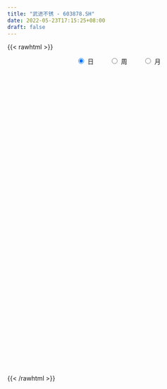 ```yaml
---
title: "武进不锈 - 603878.SH"
date: 2022-05-23T17:15:25+08:00
draft: false
---
```

{{< rawhtml >}}
    <div style="text-align: center">
        <label style="padding: 1rem;"><input style="margin-right: .5rem" type="radio" name="period" value="D" checked onclick="period_change(this)">日</label>
        <label style="padding: 1rem;"><input style="margin-right: .5rem" type="radio" name="period" value="W" onclick="period_change(this)">周</label>
        <label style="padding: 1rem;"><input style="margin-right: .5rem" type="radio" name="period" value="M" onclick="period_change(this)">月</label>
    </div>
    <div id="chart" style="height: 700px;"></div> 
    <script type="text/javascript">
        const D_v = [26181.84,31193.68,26256.92,27905.76,10763.99,13996.03,16202.2,14253.48,12030.24,13844.47,11981.64,22082.33,20643.51,19577.18,15259.12,14213.96,27551.96,15931.76,13777.72,11363.92,20957.52,13542.56,21384.16,20215.48,10579.76,13270.51,17245.57,15223.32,21415.08,11769.4,19829.8,16804.44,15947.4,11619.78,8615.08,18089.96,12471.6,10461.92,17175.48,13048.16,19246.53,19878.86,25512.89,21183.46,14083.2,31839.96,64201.12,25059.24,22505.7,14631.6,37782.6,57091.36,31305.24,30304.0,36775.8,20204.4,25123.44,40415.24,25516.6,39494.72,26621.76,17414.44,17499.52,17273.32,23176.6,31226.92,36729.15,20251.32,35227.18,15800.72,16883.64,24352.12,15304.64,51714.92,27319.6,32641.38,24905.26,27936.84,23090.16,44895.52,28528.32,50849.64,42290.64,55158.3,43045.33,104135.68,84154.1,35891.28,49942.05,26276.84,293233.72,213794.46,90719.44,68842.36,119012.8,45871.0,29777.78,29706.4,16974.52,22907.4,17082.8,20969.6,12578.72,17255.48,17074.0,18553.08,24453.19,16951.9,18888.8,17352.76,20806.4,10553.0,14797.84,12501.32,13542.18,9634.14,15035.6,7946.44,13156.2,13323.68,17612.2,10543.96,16813.44,19222.48,9642.44,16533.28,11376.26,12357.08,12389.2,17098.2,15116.68,30851.56,18411.84,11433.0,16835.64,17255.72,18706.32,15960.57,16434.12,11195.96,16110.48,12945.2,18307.8,38317.96,38171.24,27918.99,20770.92,32841.04,40818.51,66059.73,60279.72,48053.68,49613.8,77950.85,40321.01,34975.96,24358.43,35011.48,21305.2,18944.42,33251.8,24812.72,32067.52,41037.76,30144.69,36650.6,31890.48,34727.8,28934.84,25819.36,22812.8,35804.88,47988.52,63894.78,44077.6,59299.0,30373.6,23916.43,20608.04,32412.4,53557.88,32406.23,27590.23,31285.72,21621.96,23237.88,18788.0,18707.96,30084.16,45284.68,32887.2,31507.72,37450.76,26938.9,19581.1,25854.24,41193.22,55173.4,40108.0,36397.92,59606.56,64385.56,39347.8,25853.96,31990.84,42279.6,29772.4,31323.79,20081.23,19062.16,22457.88,23108.48,21034.0,30718.0,18379.44,15814.4,13690.72,33420.04,24717.16,41515.28,50233.16,29677.48,24225.0,36444.36,20640.84,22244.0,46841.96,28109.08,26563.72,29249.24,39018.68,30386.4,40125.32,39965.04,44143.56,29086.22,25638.88,18209.82,18912.76,15271.52,19427.08,26936.0,17615.06,17551.76,25993.49,21666.18,36915.29,24641.96,14826.16,15616.96]
const D_histogram = [0.0,-0.0067646724,-0.0118599037,-0.0242300149,-0.0281521474,-0.0283601937,-0.0323104189,-0.0272594673,-0.0198454131,-0.013131586,-0.0077976995,-0.0011335914,-0.0007407767,-0.0024596422,-0.0023239629,-0.0053353989,0.0002975906,-0.0018511619,-0.0063035192,-0.008875953,-0.0015123847,0.0024746612,0.0078257634,0.0026611149,-0.0026779056,-0.010303597,-0.0090986104,-0.0091658281,-0.0020160528,0.0006843647,0.0090555119,0.0186771634,0.0162443729,0.0100352592,0.0066757991,0.008339351,0.0044423952,0.0040126712,0.0020808612,0.0004974891,-0.0046019162,-0.0065218818,-0.002504464,0.0031149693,0.0024168922,0.000981091,0.0087285791,0.0077660587,-0.0011756763,-0.0063509121,-0.0005833134,0.005360258,0.0047085704,-0.0083497634,-0.0374152453,-0.0493776945,-0.0511570144,-0.0559165235,-0.0615288345,-0.049372276,-0.0368140981,-0.0284076665,-0.0172358113,-0.0080678888,0.0044872115,0.019773296,0.0372010727,0.0473147193,0.0496532904,0.0532645995,0.0484284516,0.0505660981,0.0517420614,0.0617083332,0.0650339265,0.0664274191,0.0574509848,0.0429526749,0.0371426674,0.0306164677,0.0264664122,0.0284301448,0.0270381981,0.0324887922,0.0354866142,0.051387117,0.0406007561,0.0346203164,0.0114650807,-0.0046746876,0.0227300295,0.0159505756,0.0021040671,-0.01034546,-0.0461320708,-0.0830775965,-0.100116289,-0.118234445,-0.1192173314,-0.1059460346,-0.089300136,-0.0782281177,-0.0633936958,-0.0423669935,-0.0293137843,-0.0186847816,-0.0062607683,-0.0022831677,0.0044933727,-0.0007429539,-0.0087652859,-0.0142642507,-0.0236044316,-0.0284270189,-0.0256332308,-0.0200682075,-0.0225848657,-0.0204109127,-0.0179171237,-0.0165891128,-0.0090036525,-0.0017023252,0.0120619883,0.02657543,0.0324407252,0.0401622418,0.0408927699,0.0447681031,0.0432894092,0.042262825,0.0370098677,0.04014792,0.0368021082,0.0326747325,0.0256466728,0.0158341358,0.0136891155,0.0177075446,0.0176799731,0.0189066556,0.0157066703,0.0143313218,0.0154154075,0.0192254079,0.0136514107,0.0069240261,0.0042778363,0.0075095112,0.0155151456,0.025419798,0.0333848564,0.0428314657,0.043679381,0.0536718609,0.048328173,0.0437528737,0.0353320721,0.0325200073,0.0256385637,0.0222524033,0.0256510455,0.0222166414,0.0152669937,0.0038908684,-0.0007377272,-0.0002546052,0.00276952,0.0072214547,0.0033840031,0.0009261437,-0.0094747528,-0.0083329479,-0.0127607971,-0.0325437541,-0.0487144099,-0.0705966958,-0.0711383755,-0.0804498244,-0.0786320958,-0.0550768217,-0.0253879166,-0.0080311105,0.0064481968,0.0055866847,0.0034385694,-0.0070693131,-0.0056573901,-0.0076844878,0.001020214,0.0179072896,0.0230424399,0.0230427062,0.014028404,0.0132062254,0.0105117683,0.0112283294,0.0172105787,0.0267786104,0.029097062,0.0222165258,0.0047748821,-0.022211882,-0.0396761405,-0.0469750586,-0.0640054438,-0.0956693314,-0.1027184598,-0.1001176572,-0.0894620849,-0.0760271495,-0.0575521036,-0.0431370999,-0.0351150754,-0.0205915369,-0.0110036874,-0.0049869634,0.0035928212,0.0158738337,0.0214984373,0.0449432648,0.0546134763,0.0620385648,0.0541241105,0.0604991925,0.0530224144,0.0467073046,0.0432594291,0.0442435332,0.0459385582,0.0408656723,0.0164073395,-0.0023640726,-0.0446613885,-0.0872598414,-0.104640718,-0.1127241945,-0.1021742141,-0.0866470819,-0.0781894888,-0.0610263877,-0.0436347059,-0.035208299,-0.0225518057,-0.0097705803,0.0081846707,0.0194885293,0.0444935612,0.0588050624,0.0693588644,0.0781224359]
const D_fast = [0.0,-0.0084558405,-0.0165160478,-0.0349436626,-0.045903832,-0.0532019267,-0.0652297567,-0.0669936719,-0.064540971,-0.0611100404,-0.0577255787,-0.0513448684,-0.051137248,-0.053471024,-0.0539163354,-0.0582616211,-0.0525542339,-0.0551657769,-0.061194014,-0.065985436,-0.058999964,-0.0543942527,-0.0470867096,-0.0515860795,-0.0575945763,-0.067796167,-0.068865833,-0.0712245077,-0.0645787456,-0.0617072369,-0.0510722118,-0.0367812694,-0.0351529667,-0.0388532656,-0.0405437759,-0.0367953863,-0.0395817433,-0.0390082994,-0.0404198941,-0.041878894,-0.0481287783,-0.0516792144,-0.0482879127,-0.041889737,-0.041983591,-0.0431741195,-0.0332444866,-0.0322654923,-0.0415011464,-0.0482641102,-0.0426423399,-0.035358704,-0.034833249,-0.0499790236,-0.0883983169,-0.1127051897,-0.1272737632,-0.1460124032,-0.1670069228,-0.1671934333,-0.16383878,-0.1625342649,-0.1556713626,-0.1485204122,-0.1348435091,-0.1146141005,-0.0878860556,-0.0659437293,-0.0511918356,-0.0342643766,-0.0269934116,-0.0122142406,0.001897238,0.0272905932,0.0468746681,0.0648750155,0.0702613274,0.0665011863,0.0699768456,0.0711047629,0.0735713104,0.0826425791,0.088010182,0.1015829741,0.1134524497,0.1421997318,0.1415635598,0.1442381993,0.1239492337,0.1066407936,0.1397280181,0.136936208,0.1236157162,0.1085798242,0.0612601957,0.0035452709,-0.0385224938,-0.0861992611,-0.1169864804,-0.1302016923,-0.1358808276,-0.1443658387,-0.1453798407,-0.1349448869,-0.1292201237,-0.1232623164,-0.1124034952,-0.1089966865,-0.101096803,-0.106518868,-0.1167325215,-0.125797549,-0.1410388378,-0.1529681799,-0.1565826994,-0.156034728,-0.1641976026,-0.1671263778,-0.1691118698,-0.171931137,-0.1665965898,-0.1597208439,-0.1429410333,-0.121783734,-0.1078082576,-0.0900461805,-0.0790924599,-0.064025101,-0.0546814425,-0.0451423205,-0.0411428109,-0.0279677785,-0.0221130634,-0.0180717559,-0.0186881474,-0.0245421505,-0.0232648919,-0.0148195766,-0.0104271549,-0.0044738085,-0.0037471262,-0.0015396443,0.0033982933,0.0120146456,0.0098535012,0.0048571231,0.0032803924,0.0083894451,0.0202738659,0.0365334677,0.0528447402,0.0729992159,0.0847669765,0.1081774217,0.114915777,0.1212786961,0.1216909126,0.1270088496,0.1265370469,0.1287139873,0.1385253909,0.1406451471,0.1375122479,0.1271088397,0.1222958123,0.122715283,0.1264317881,0.1326890866,0.1296976357,0.1274713122,0.1147017276,0.1137602954,0.106142247,0.0782233514,0.0498740931,0.0103426333,-0.0079836402,-0.0374075452,-0.0552478406,-0.0454617719,-0.022119846,-0.0067708175,0.0093205389,0.0098556981,0.0085672251,-0.0037079857,-0.0037104102,-0.0076586299,0.0013011254,0.0226650234,0.0335607837,0.0393217265,0.0338145253,0.036293903,0.0362273881,0.0397510315,0.0500359256,0.0662986098,0.0758913269,0.0745649221,0.058316999,0.0257772644,-0.0016060293,-0.020648712,-0.0536804582,-0.1092616786,-0.1419904219,-0.1644190336,-0.1761289826,-0.1817008346,-0.1776138145,-0.1739830858,-0.1747398301,-0.1653641759,-0.1585272482,-0.153757265,-0.1442792752,-0.1280298042,-0.1170305913,-0.0823499477,-0.059026367,-0.0360916373,-0.030475064,-0.0089751839,-0.0031963584,0.002165358,0.0095323397,0.0215773272,0.0347569917,0.0399005238,0.0195440259,0.0001815957,-0.0532810673,-0.1176944806,-0.1612355367,-0.1975000618,-0.2124936349,-0.2186282732,-0.2297180523,-0.2278115481,-0.2213285429,-0.2217042106,-0.2146856687,-0.2043470884,-0.1843456697,-0.1681696788,-0.1320412566,-0.1030284898,-0.0751349717,-0.0468407913]
const D_slow = [0.0,-0.0016911681,-0.004656144,-0.0107136477,-0.0177516846,-0.024841733,-0.0329193377,-0.0397342046,-0.0446955578,-0.0479784544,-0.0499278792,-0.0502112771,-0.0503964712,-0.0510113818,-0.0515923725,-0.0529262222,-0.0528518246,-0.053314615,-0.0548904948,-0.0571094831,-0.0574875793,-0.0568689139,-0.0549124731,-0.0542471944,-0.0549166708,-0.05749257,-0.0597672226,-0.0620586796,-0.0625626928,-0.0623916017,-0.0601277237,-0.0554584328,-0.0513973396,-0.0488885248,-0.047219575,-0.0451347373,-0.0440241385,-0.0430209707,-0.0425007554,-0.0423763831,-0.0435268621,-0.0451573326,-0.0457834486,-0.0450047063,-0.0444004832,-0.0441552105,-0.0419730657,-0.040031551,-0.0403254701,-0.0419131981,-0.0420590265,-0.040718962,-0.0395418194,-0.0416292602,-0.0509830716,-0.0633274952,-0.0761167488,-0.0900958797,-0.1054780883,-0.1178211573,-0.1270246818,-0.1341265984,-0.1384355513,-0.1404525235,-0.1393307206,-0.1343873966,-0.1250871284,-0.1132584486,-0.100845126,-0.0875289761,-0.0754218632,-0.0627803387,-0.0498448233,-0.03441774,-0.0181592584,-0.0015524036,0.0128103426,0.0235485113,0.0328341782,0.0404882951,0.0471048982,0.0542124344,0.0609719839,0.0690941819,0.0779658355,0.0908126148,0.1009628038,0.1096178829,0.112484153,0.1113154812,0.1169979885,0.1209856324,0.1215116492,0.1189252842,0.1073922665,0.0866228674,0.0615937951,0.0320351839,0.002230851,-0.0242556576,-0.0465806916,-0.066137721,-0.081986145,-0.0925778934,-0.0999063394,-0.1045775348,-0.1061427269,-0.1067135188,-0.1055901757,-0.1057759141,-0.1079672356,-0.1115332983,-0.1174344062,-0.1245411609,-0.1309494686,-0.1359665205,-0.1416127369,-0.1467154651,-0.151194746,-0.1553420242,-0.1575929373,-0.1580185187,-0.1550030216,-0.1483591641,-0.1402489828,-0.1302084223,-0.1199852298,-0.1087932041,-0.0979708518,-0.0874051455,-0.0781526786,-0.0681156986,-0.0589151715,-0.0507464884,-0.0443348202,-0.0403762863,-0.0369540074,-0.0325271212,-0.028107128,-0.0233804641,-0.0194537965,-0.0158709661,-0.0120171142,-0.0072107622,-0.0037979095,-0.002066903,-0.0009974439,0.0008799339,0.0047587203,0.0111136698,0.0194598839,0.0301677503,0.0410875955,0.0545055608,0.066587604,0.0775258224,0.0863588405,0.0944888423,0.1008984832,0.106461584,0.1128743454,0.1184285058,0.1222452542,0.1232179713,0.1230335395,0.1229698882,0.1236622682,0.1254676318,0.1263136326,0.1265451685,0.1241764803,0.1220932434,0.1189030441,0.1107671056,0.0985885031,0.0809393291,0.0631547352,0.0430422792,0.0233842552,0.0096150498,0.0032680706,0.001260293,0.0028723422,0.0042690134,0.0051286557,0.0033613274,0.0019469799,0.0000258579,0.0002809114,0.0047577338,0.0105183438,0.0162790203,0.0197861213,0.0230876777,0.0257156198,0.0285227021,0.0328253468,0.0395199994,0.0467942649,0.0523483963,0.0535421169,0.0479891464,0.0380701112,0.0263263466,0.0103249856,-0.0135923472,-0.0392719622,-0.0643013765,-0.0866668977,-0.1056736851,-0.120061711,-0.1308459859,-0.1396247548,-0.144772639,-0.1475235608,-0.1487703017,-0.1478720964,-0.143903638,-0.1385290286,-0.1272932124,-0.1136398433,-0.0981302021,-0.0845991745,-0.0694743764,-0.0562187728,-0.0445419467,-0.0337270894,-0.0226662061,-0.0111815665,-0.0009651485,0.0031366864,0.0025456683,-0.0086196788,-0.0304346392,-0.0565948187,-0.0847758673,-0.1103194208,-0.1319811913,-0.1515285635,-0.1667851604,-0.1776938369,-0.1864959117,-0.1921338631,-0.1945765081,-0.1925303405,-0.1876582081,-0.1765348178,-0.1618335522,-0.1444938361,-0.1249632271]
const D_data = [['2021-05-12', 7.3876, 7.4551, 7.3395, 7.5032],['2021-05-13', 7.3876, 7.3491, 7.2817, 7.4647],['2021-05-14', 7.3491, 7.3299, 7.2721, 7.378],['2021-05-17', 7.3395, 7.1757, 7.1757, 7.3395],['2021-05-18', 7.1854, 7.2143, 7.1854, 7.2528],['2021-05-19', 7.2143, 7.2239, 7.1372, 7.2239],['2021-05-20', 7.2143, 7.1372, 7.1276, 7.2143],['2021-05-21', 7.1661, 7.2239, 7.1469, 7.2335],['2021-05-24', 7.2239, 7.2624, 7.1854, 7.2624],['2021-05-25', 7.2624, 7.2721, 7.2239, 7.301],['2021-05-26', 7.2528, 7.2721, 7.2432, 7.2913],['2021-05-27', 7.2721, 7.3106, 7.2432, 7.3395],['2021-05-28', 7.3588, 7.2432, 7.2335, 7.3876],['2021-05-31', 7.2239, 7.2046, 7.1565, 7.2432],['2021-06-01', 7.2335, 7.2143, 7.1276, 7.2335],['2021-06-02', 7.2143, 7.1565, 7.1276, 7.2143],['2021-06-03', 7.1854, 7.2624, 7.1372, 7.3299],['2021-06-04', 7.2528, 7.1661, 7.1469, 7.2528],['2021-06-07', 7.1661, 7.1083, 7.0987, 7.1854],['2021-06-08', 7.0987, 7.0987, 7.0891, 7.1565],['2021-06-09', 7.0987, 7.2239, 7.0891, 7.2239],['2021-06-10', 7.2239, 7.2046, 7.1757, 7.2432],['2021-06-11', 7.1757, 7.2432, 7.1757, 7.2817],['2021-06-15', 7.2239, 7.1083, 7.0794, 7.2239],['2021-06-16', 7.0794, 7.0698, 7.0505, 7.1757],['2021-06-17', 7.0698, 6.9927, 6.9831, 7.1083],['2021-06-18', 6.9927, 7.0698, 6.8386, 7.0794],['2021-06-21', 7.0794, 7.0409, 7.012, 7.1372],['2021-06-22', 7.0313, 7.1372, 6.9253, 7.1469],['2021-06-23', 7.0987, 7.0987, 7.0794, 7.1372],['2021-06-24', 7.0891, 7.195, 7.0794, 7.2335],['2021-06-25', 7.2143, 7.2624, 7.1661, 7.301],['2021-06-28', 7.2721, 7.1372, 7.118, 7.2721],['2021-06-29', 7.1083, 7.0698, 7.0313, 7.1372],['2021-06-30', 7.1469, 7.0794, 7.0794, 7.1661],['2021-07-01', 7.1276, 7.1372, 7.0987, 7.2239],['2021-07-02', 7.118, 7.0602, 7.0216, 7.118],['2021-07-05', 7.0602, 7.0891, 7.012, 7.0987],['2021-07-06', 7.0794, 7.0602, 7.0409, 7.118],['2021-07-07', 7.06, 7.05, 7.03, 7.11],['2021-07-08', 7.05, 6.98, 6.9, 7.09],['2021-07-09', 6.9, 6.99, 6.89, 7.03],['2021-07-12', 7.01, 7.06, 6.99, 7.18],['2021-07-13', 7.06, 7.1, 6.96, 7.11],['2021-07-14', 7.1, 7.03, 7.02, 7.12],['2021-07-15', 7.0, 7.01, 6.91, 7.05],['2021-07-16', 7.01, 7.14, 6.95, 7.22],['2021-07-19', 7.1, 7.05, 7.02, 7.16],['2021-07-20', 6.99, 6.92, 6.9, 6.99],['2021-07-21', 6.92, 6.92, 6.9, 6.96],['2021-07-22', 6.92, 7.05, 6.88, 7.12],['2021-07-23', 7.05, 7.08, 7.05, 7.25],['2021-07-26', 7.18, 7.01, 6.92, 7.19],['2021-07-27', 6.98, 6.81, 6.81, 7.09],['2021-07-28', 6.8, 6.47, 6.41, 6.8],['2021-07-29', 6.5, 6.53, 6.46, 6.57],['2021-07-30', 6.48, 6.57, 6.43, 6.61],['2021-08-02', 6.54, 6.46, 6.24, 6.54],['2021-08-03', 6.45, 6.36, 6.35, 6.49],['2021-08-04', 6.38, 6.54, 6.34, 6.6],['2021-08-05', 6.53, 6.56, 6.48, 6.63],['2021-08-06', 6.56, 6.52, 6.49, 6.63],['2021-08-09', 6.59, 6.57, 6.48, 6.6],['2021-08-10', 6.57, 6.57, 6.53, 6.61],['2021-08-11', 6.57, 6.65, 6.53, 6.65],['2021-08-12', 6.66, 6.75, 6.63, 6.81],['2021-08-13', 6.71, 6.87, 6.71, 6.95],['2021-08-16', 6.88, 6.87, 6.79, 6.92],['2021-08-17', 6.87, 6.83, 6.8, 7.0],['2021-08-18', 6.89, 6.89, 6.79, 6.94],['2021-08-19', 6.9, 6.81, 6.76, 6.9],['2021-08-20', 6.82, 6.92, 6.76, 6.95],['2021-08-23', 6.91, 6.95, 6.91, 7.02],['2021-08-24', 6.9, 7.13, 6.9, 7.25],['2021-08-25', 7.06, 7.13, 6.97, 7.15],['2021-08-26', 7.13, 7.17, 7.1, 7.24],['2021-08-27', 7.07, 7.07, 7.02, 7.18],['2021-08-30', 7.14, 6.98, 6.92, 7.14],['2021-08-31', 6.98, 7.07, 6.93, 7.14],['2021-09-01', 7.08, 7.06, 6.9, 7.24],['2021-09-02', 6.96, 7.09, 6.9, 7.12],['2021-09-03', 7.11, 7.19, 7.01, 7.32],['2021-09-06', 7.2, 7.18, 7.1, 7.35],['2021-09-07', 7.18, 7.31, 7.11, 7.33],['2021-09-08', 7.25, 7.34, 7.21, 7.4],['2021-09-09', 7.34, 7.6, 7.27, 7.66],['2021-09-10', 7.58, 7.33, 7.3, 7.58],['2021-09-13', 7.32, 7.39, 7.28, 7.42],['2021-09-14', 7.38, 7.13, 7.12, 7.38],['2021-09-15', 7.12, 7.13, 7.09, 7.21],['2021-09-16', 7.39, 7.73, 7.39, 7.84],['2021-09-17', 7.56, 7.39, 7.3, 7.64],['2021-09-22', 7.16, 7.27, 7.15, 7.39],['2021-09-23', 7.4, 7.23, 7.17, 7.45],['2021-09-24', 7.21, 6.8, 6.77, 7.24],['2021-09-27', 6.8, 6.55, 6.51, 6.84],['2021-09-28', 6.57, 6.59, 6.46, 6.61],['2021-09-29', 6.5, 6.4, 6.4, 6.59],['2021-09-30', 6.44, 6.47, 6.4, 6.55],['2021-10-08', 6.52, 6.59, 6.5, 6.62],['2021-10-11', 6.6, 6.63, 6.56, 6.68],['2021-10-12', 6.62, 6.56, 6.53, 6.66],['2021-10-13', 6.56, 6.61, 6.52, 6.63],['2021-10-14', 6.61, 6.73, 6.58, 6.74],['2021-10-15', 6.73, 6.68, 6.65, 6.76],['2021-10-18', 6.66, 6.68, 6.61, 6.72],['2021-10-19', 6.68, 6.74, 6.64, 6.79],['2021-10-20', 6.7, 6.66, 6.65, 6.76],['2021-10-21', 6.71, 6.71, 6.66, 6.76],['2021-10-22', 6.67, 6.55, 6.51, 6.72],['2021-10-25', 6.52, 6.46, 6.4, 6.6],['2021-10-26', 6.53, 6.43, 6.41, 6.53],['2021-10-27', 6.46, 6.31, 6.28, 6.46],['2021-10-28', 6.3, 6.29, 6.22, 6.34],['2021-10-29', 6.3, 6.34, 6.29, 6.38],['2021-11-01', 6.3, 6.36, 6.27, 6.37],['2021-11-02', 6.3, 6.23, 6.18, 6.36],['2021-11-03', 6.23, 6.25, 6.18, 6.26],['2021-11-04', 6.25, 6.23, 6.2, 6.29],['2021-11-05', 6.21, 6.19, 6.18, 6.24],['2021-11-08', 6.2, 6.26, 6.19, 6.31],['2021-11-09', 6.26, 6.27, 6.22, 6.28],['2021-11-10', 6.28, 6.39, 6.22, 6.4],['2021-11-11', 6.37, 6.47, 6.36, 6.48],['2021-11-12', 6.47, 6.42, 6.38, 6.48],['2021-11-15', 6.42, 6.49, 6.37, 6.54],['2021-11-16', 6.5, 6.44, 6.42, 6.53],['2021-11-17', 6.44, 6.51, 6.42, 6.53],['2021-11-18', 6.47, 6.47, 6.45, 6.56],['2021-11-19', 6.54, 6.49, 6.43, 6.54],['2021-11-22', 6.5, 6.44, 6.41, 6.51],['2021-11-23', 6.44, 6.56, 6.43, 6.59],['2021-11-24', 6.55, 6.5, 6.43, 6.55],['2021-11-25', 6.51, 6.49, 6.46, 6.53],['2021-11-26', 6.47, 6.44, 6.42, 6.5],['2021-11-29', 6.37, 6.37, 6.31, 6.4],['2021-11-30', 6.37, 6.44, 6.37, 6.47],['2021-12-01', 6.46, 6.53, 6.42, 6.54],['2021-12-02', 6.52, 6.5, 6.49, 6.58],['2021-12-03', 6.55, 6.53, 6.48, 6.55],['2021-12-06', 6.53, 6.48, 6.48, 6.58],['2021-12-07', 6.49, 6.5, 6.42, 6.54],['2021-12-08', 6.51, 6.54, 6.47, 6.56],['2021-12-09', 6.53, 6.6, 6.51, 6.66],['2021-12-10', 6.61, 6.49, 6.49, 6.64],['2021-12-13', 6.53, 6.45, 6.42, 6.54],['2021-12-14', 6.47, 6.48, 6.42, 6.52],['2021-12-15', 6.49, 6.56, 6.48, 6.67],['2021-12-16', 6.58, 6.66, 6.54, 6.67],['2021-12-17', 6.64, 6.75, 6.64, 6.98],['2021-12-20', 6.75, 6.8, 6.64, 6.93],['2021-12-21', 6.79, 6.9, 6.72, 6.93],['2021-12-22', 6.96, 6.86, 6.68, 7.05],['2021-12-23', 6.83, 7.05, 6.81, 7.12],['2021-12-24', 7.06, 6.92, 6.88, 7.08],['2021-12-27', 6.93, 6.95, 6.82, 7.05],['2021-12-28', 6.96, 6.91, 6.85, 6.96],['2021-12-29', 6.91, 6.99, 6.87, 7.09],['2021-12-30', 6.99, 6.95, 6.93, 7.04],['2021-12-31', 6.95, 7.0, 6.95, 7.05],['2022-01-04', 7.02, 7.12, 7.0, 7.13],['2022-01-05', 7.13, 7.07, 7.02, 7.16],['2022-01-06', 7.04, 7.03, 7.01, 7.15],['2022-01-07', 6.99, 6.95, 6.94, 7.13],['2022-01-10', 6.95, 7.01, 6.9, 7.05],['2022-01-11', 7.04, 7.08, 6.97, 7.16],['2022-01-12', 7.08, 7.14, 7.03, 7.2],['2022-01-13', 7.16, 7.2, 7.16, 7.35],['2022-01-14', 7.23, 7.12, 7.08, 7.23],['2022-01-17', 7.12, 7.14, 7.02, 7.19],['2022-01-18', 7.15, 7.02, 7.01, 7.21],['2022-01-19', 7.02, 7.15, 7.02, 7.17],['2022-01-20', 7.1, 7.08, 7.03, 7.28],['2022-01-21', 7.0, 6.82, 6.81, 7.02],['2022-01-24', 6.8, 6.75, 6.73, 6.84],['2022-01-25', 6.67, 6.54, 6.5, 6.74],['2022-01-26', 6.54, 6.7, 6.5, 6.72],['2022-01-27', 6.73, 6.51, 6.5, 6.76],['2022-01-28', 6.57, 6.57, 6.47, 6.63],['2022-02-07', 6.63, 6.86, 6.58, 6.91],['2022-02-08', 6.85, 7.05, 6.83, 7.18],['2022-02-09', 7.02, 7.01, 6.98, 7.09],['2022-02-10', 7.01, 7.06, 6.98, 7.1],['2022-02-11', 7.05, 6.91, 6.9, 7.09],['2022-02-14', 6.94, 6.89, 6.82, 6.95],['2022-02-15', 6.88, 6.75, 6.71, 6.89],['2022-02-16', 6.8, 6.87, 6.8, 6.9],['2022-02-17', 6.87, 6.82, 6.81, 6.9],['2022-02-18', 6.79, 6.97, 6.78, 6.99],['2022-02-21', 6.99, 7.15, 6.93, 7.15],['2022-02-22', 7.15, 7.08, 7.02, 7.21],['2022-02-23', 7.11, 7.05, 7.0, 7.13],['2022-02-24', 7.08, 6.93, 6.88, 7.1],['2022-02-25', 6.96, 7.02, 6.96, 7.09],['2022-02-28', 7.07, 7.0, 6.94, 7.1],['2022-03-01', 7.01, 7.05, 6.98, 7.1],['2022-03-02', 7.05, 7.15, 7.01, 7.23],['2022-03-03', 7.17, 7.26, 7.15, 7.31],['2022-03-04', 7.25, 7.23, 7.16, 7.3],['2022-03-07', 7.29, 7.13, 7.09, 7.29],['2022-03-08', 7.26, 6.95, 6.9, 7.33],['2022-03-09', 6.9, 6.71, 6.56, 7.03],['2022-03-10', 6.81, 6.69, 6.67, 6.86],['2022-03-11', 6.64, 6.72, 6.51, 6.75],['2022-03-14', 6.63, 6.49, 6.48, 6.76],['2022-03-15', 6.46, 6.11, 6.1, 6.48],['2022-03-16', 6.15, 6.23, 5.98, 6.26],['2022-03-17', 6.29, 6.25, 6.22, 6.34],['2022-03-18', 6.25, 6.3, 6.19, 6.33],['2022-03-21', 6.28, 6.32, 6.27, 6.36],['2022-03-22', 6.31, 6.4, 6.26, 6.43],['2022-03-23', 6.36, 6.38, 6.32, 6.44],['2022-03-24', 6.36, 6.31, 6.28, 6.39],['2022-03-25', 6.31, 6.41, 6.31, 6.44],['2022-03-28', 6.39, 6.38, 6.26, 6.47],['2022-03-29', 6.37, 6.35, 6.32, 6.43],['2022-03-30', 6.36, 6.4, 6.32, 6.42],['2022-03-31', 6.39, 6.49, 6.35, 6.52],['2022-04-01', 6.49, 6.45, 6.41, 6.49],['2022-04-06', 6.48, 6.76, 6.45, 6.76],['2022-04-07', 6.72, 6.7, 6.66, 6.91],['2022-04-08', 6.7, 6.75, 6.61, 6.79],['2022-04-11', 6.8, 6.59, 6.52, 6.8],['2022-04-12', 6.67, 6.8, 6.51, 6.83],['2022-04-13', 6.8, 6.66, 6.63, 6.8],['2022-04-14', 6.66, 6.67, 6.65, 6.73],['2022-04-15', 6.67, 6.71, 6.6, 6.85],['2022-04-18', 6.66, 6.79, 6.55, 6.81],['2022-04-19', 6.77, 6.84, 6.7, 6.85],['2022-04-20', 6.86, 6.78, 6.67, 6.88],['2022-04-21', 6.78, 6.48, 6.43, 6.82],['2022-04-22', 6.46, 6.44, 6.32, 6.55],['2022-04-25', 6.47, 5.96, 5.95, 6.47],['2022-04-26', 6.0, 5.67, 5.63, 6.0],['2022-04-27', 5.52, 5.74, 5.35, 5.79],['2022-04-28', 5.71, 5.69, 5.56, 5.83],['2022-04-29', 5.71, 5.83, 5.71, 5.92],['2022-05-05', 5.8, 5.87, 5.76, 5.96],['2022-05-06', 5.86, 5.76, 5.55, 5.92],['2022-05-09', 5.79, 5.86, 5.67, 5.89],['2022-05-10', 5.72, 5.89, 5.7, 5.91],['2022-05-11', 5.91, 5.79, 5.79, 5.95],['2022-05-12', 5.76, 5.85, 5.7, 5.86],['2022-05-13', 5.86, 5.88, 5.81, 5.93],['2022-05-16', 5.92, 6.0, 5.88, 6.02],['2022-05-17', 6.0, 5.98, 5.88, 6.05],['2022-05-18', 6.04, 6.25, 5.99, 6.25],['2022-05-19', 6.19, 6.24, 6.1, 6.31],['2022-05-20', 6.25, 6.29, 6.18, 6.32],['2022-05-23', 6.23, 6.36, 6.23, 6.36]]
const W_v = [247788.7,151752.23,92577.16,180425.96,231057.77,98898.38,149568.43,275048.23,471214.59,240394.34,123077.57,165915.24,123709.86,118956.67,77428.99,71162.22,103626.39,95899.19,65219.43,88025.55,75657.23,60014.94,104600.33,89498.68,66537.02,75798.0,137855.71,111970.23,148466.82,73860.54,32192.43,19092.0,62000.81,84288.31,106810.73,169116.94,311564.51,106785.25,104825.19,75602.59,55046.13,31485.29,103695.76,76695.56,96516.88,136073.11,65892.34,305323.95,151673.14,80395.24,108586.38,98983.72,73295.02,148961.88,73519.34,78658.91,42835.35,32680.56,56685.88,36163.0,37658.11,48742.03,39367.18,43079.73,42472.97,111125.24,143885.53,64913.15,117976.4,92473.75,52126.79,99867.16,43185.31,32693.0,43588.6,20916.47,47219.34,70442.77,89618.14,59136.91,107941.54,103109.03,200073.35,203420.21,132825.75,162174.0,109097.52,175097.96,159180.31,80402.12,157666.26,168012.23,215618.03,233461.6,154069.38,110407.78,97772.67,95393.2,190256.15,205824.13,154028.98,196036.78,164411.09,117910.02,127326.12,110862.26,147945.21,144696.98,112913.55,178925.43,166929.18,129916.91,120118.5,11120.2,65693.91,116526.33,122865.04,172417.26,298827.01,154833.98,130138.14,278339.76,105678.82,171554.0,228847.56,277766.99,332533.46,245193.97,307562.2,185069.49,239465.2,234061.24,207195.54,261236.59,269876.1799999999,210335.72,133642.44,131855.69,358219.8099999999,177559.89,133951.01,156483.67,114547.96,83754.03,95521.44,86334.71,107184.0,160740.14,177809.82,350601.4,204368.53,215424.13,786713.95,421049.6900000001,274907.82,249232.29,260804.91,252848.61,339041.82,275974.73,539806.12,595660.5,512532.31,488101.98,159444.88,64886.1,268623.46,213127.26,207342.72,140543.89,143472.79,122661.21,257684.68,144173.18,194746.4,120510.07,135854.31,87759.99,158552.14,107176.38,60094.76,70242.32,140752.9,113706.36,72099.0,215989.73,155329.57,371743.03,427140.65,164068.64,140492.2,654370.63,430021.51,236249.04,133708.08,97996.52,200423.87,83121.46,80582.19,92533.98,81025.88,61311.32,85042.04,66743.82,79810.95,156820.63,157070.5,143712.88,149462.76,125905.51,112514.98,151885.8,175300.48,328784.05,619138.35,278574.6,122329.7,22907.4,84960.6,96199.73,72200.74,59096.06,73834.52,69754.02,92648.72,79552.69,123852.68,188409.19,276219.06,134595.49,131169.8,162348.41,196320.34,178274.67,177252.46,112439.96,174069.26,181909.96,225591.8,155447.86,116380.52,106021.76,121425.92,150396.16,153327.12,178959.02,37122.58,96801.42,124043.08,15616.96]
const W_histogram = [0.0,-0.0796763533,-0.1118877827,-0.096240512,-0.1072036211,-0.1036557315,-0.0756333601,0.0544626326,0.0995087685,0.094791986,0.0842643578,0.0740728857,0.0611198727,0.0054623028,-0.0272461876,-0.082250431,-0.0885334984,-0.146768321,-0.2043689862,-0.2098917537,-0.248866972,-0.2716482915,-0.3011392617,-0.286635525,-0.2538535115,-0.2244055302,-0.1777471943,-0.1426748345,-0.1378332049,-0.1443551652,-0.1144240816,-0.0830110693,-0.047117049,-0.0029389679,0.0285187939,0.0814900938,0.1204707224,0.1291360011,0.1183324283,0.0855906572,0.0737794061,0.076367636,0.0885074565,0.1091399587,0.124294626,0.0984408453,0.0873008491,0.0991507326,0.0652509157,0.0327224429,0.0177387041,0.0119440004,0.0110430149,0.0257396411,0.0064724637,0.0140803328,0.0040106553,0.0041205029,0.007749262,0.0159348072,0.0213992444,0.0180008074,0.0134538186,-0.0257095231,-0.054623362,-0.0328489847,-0.0141877747,-0.0012572567,0.0358116431,0.0516066027,0.0585208232,0.0607960667,0.0525157654,0.0427648231,0.0293851187,0.0277160434,0.0379551063,0.0553218832,0.0641794032,0.0693711729,0.0840561317,0.1011707586,0.1334478961,0.1439784088,0.1499347857,0.1657272453,0.1594843064,0.180881638,0.1794214291,0.1721153849,0.1739186716,0.1880434893,0.1811657012,0.1755581281,0.1382530626,0.1239217932,0.0787079968,0.0595202162,0.0294673714,0.0014198951,-0.0424809183,-0.0856684965,-0.1065364794,-0.1129078495,-0.1240500051,-0.1468116399,-0.160056756,-0.1534697651,-0.1443651708,-0.1144174987,-0.069000727,-0.0483205538,-0.0428806953,-0.0418135378,-0.0244492268,-0.0258108706,-0.0094551557,0.006020667,0.0267251281,0.0231336297,0.0316995833,0.0287869789,0.0323919803,0.0290851517,0.0372395621,0.0533033736,0.0783196963,0.0934174901,0.1260745724,0.1313940292,0.071928555,0.0458331578,0.0336589735,-0.0030834597,0.0049228046,-0.0345995353,-0.0571717962,-0.0541750416,-0.022383919,-0.0125660402,-0.0070957106,-0.0009067438,-0.0007800316,-0.0048727027,-0.0142752911,-0.0244129051,-0.0191525794,-0.0098339097,-0.0087633331,0.0135282452,-0.0049133027,-0.0056922655,0.0280104111,0.042157712,0.0419786904,0.0616241706,0.0568764149,0.048018305,0.0627594448,0.0464997596,0.0699552792,0.099090227,0.1343267103,0.114072724,0.0807404238,0.0518401833,0.0246513542,-0.0320555835,-0.0747152613,-0.0920218124,-0.1089195149,-0.1090596105,-0.110125464,-0.1053126699,-0.1244860945,-0.1168358958,-0.122017201,-0.1334596487,-0.1313298532,-0.1481577524,-0.1559859173,-0.1598643145,-0.1268888003,-0.0765547047,-0.049777349,-0.024906786,-0.0037164147,0.0767657745,0.1015082345,0.1002262835,0.0732562311,0.0750771238,0.0676247451,0.0343153417,-0.0116884912,-0.0207974897,-0.0351468668,-0.0488788571,-0.0533962697,-0.0579316752,-0.052267883,-0.0563755323,-0.042906646,-0.0442246096,-0.046216866,-0.0343693316,-0.0277917264,-0.0535166255,-0.0686614662,-0.0506974547,-0.0319529087,-0.0072471654,0.0180018129,0.0435030107,0.0626209147,0.0351114943,-0.0036683739,-0.0187531261,-0.0200672586,-0.0266754933,-0.0413001683,-0.0562595519,-0.0462655896,-0.0312606311,-0.0214883324,-0.0065245942,0.0026271882,0.0267957092,0.0533048145,0.0740262194,0.0815687386,0.0943095705,0.0794314561,0.0510320995,0.0531827405,0.0563786279,0.0592954469,0.0719601266,0.0439579436,-0.0024221199,-0.0240608807,-0.0334703298,-0.018052546,-0.0095386196,-0.0204545336,-0.0646278506,-0.0927217868,-0.0969280603,-0.0672134685,-0.0393404362]
const W_fast = [0.0,-0.0995954416,-0.1597788167,-0.168191674,-0.2059556884,-0.2283217317,-0.2192077003,-0.0754960495,-0.0055727214,0.0134084926,0.0239469538,0.0322737032,0.0346006583,-0.0196913359,-0.0592113731,-0.1347782242,-0.1631946663,-0.2581215692,-0.3668144809,-0.4248101868,-0.5260021481,-0.6166955405,-0.7214713261,-0.7786264707,-0.809307835,-0.8359612363,-0.833739699,-0.8343360479,-0.8639527195,-0.9065634711,-0.9052384079,-0.8945781628,-0.8704634049,-0.8270200657,-0.7884326054,-0.7150887821,-0.6459904729,-0.6050411939,-0.5862616597,-0.5976057664,-0.5909721661,-0.5692920272,-0.5350253425,-0.4871078507,-0.4408795268,-0.4421230962,-0.4314378802,-0.3948003134,-0.4123874014,-0.4367352636,-0.4472843263,-0.4500930299,-0.4482332617,-0.4271017252,-0.4447507867,-0.4336228344,-0.442689848,-0.4415498747,-0.4359838001,-0.4238145531,-0.4130003049,-0.4118985399,-0.4130820741,-0.4586727965,-0.501242476,-0.4876803448,-0.4725660786,-0.4599498748,-0.4139280641,-0.3852314539,-0.3636870276,-0.3462127674,-0.3413641274,-0.3404238638,-0.3464572885,-0.341197353,-0.3214695135,-0.2902722659,-0.265369895,-0.2428353321,-0.2071363404,-0.1647290238,-0.0990899123,-0.0525647975,-0.009124724,0.0480995469,0.0817276845,0.1483454256,0.191740574,0.227463376,0.2727463306,0.3338820206,0.3722956578,0.4105776168,0.407835817,0.4244849958,0.3989481987,0.3946404721,0.3719544702,0.3442619676,0.2897409246,0.2251362222,0.1776341196,0.1430357871,0.1008811301,0.0414165855,-0.0118427197,-0.04362317,-0.0706098684,-0.069266571,-0.041099981,-0.0324999464,-0.0377802617,-0.0471664887,-0.0359144843,-0.0437288457,-0.0297369198,-0.0127559303,0.0146298127,0.0168217219,0.0333125712,0.0375967116,0.0492997081,0.0532641674,0.0707284683,0.1001181232,0.14471437,0.1831665363,0.2473422617,0.2855102258,0.2440268903,0.2293897826,0.2256303417,0.1881170436,0.197354009,0.1491817852,0.1123165753,0.1017695695,0.1279647124,0.1346410811,0.138337483,0.1442997639,0.1442314682,0.1389206215,0.1259492103,0.10970837,0.1101805508,0.1170407431,0.1159204865,0.141594126,0.1219242525,0.1197222233,0.1604275027,0.1851142315,0.1954298826,0.2304814054,0.2399527534,0.2430992197,0.2735302208,0.2688954755,0.3098398149,0.3637473194,0.4325654803,0.4408296749,0.4276824807,0.411742286,0.3907162955,0.3259954619,0.2646569688,0.2243449646,0.1802173833,0.1528123851,0.1242151656,0.1026997923,0.0524048441,0.0308460687,-0.0048395366,-0.0496468966,-0.0803495644,-0.1342169016,-0.1810415459,-0.2248860217,-0.2236327076,-0.1924372882,-0.1781042697,-0.1594604031,-0.1391991356,-0.0395255028,0.0105940159,0.0343686357,0.0257126411,0.0463028147,0.0557566224,0.0310260543,-0.0178999013,-0.0322082723,-0.0553443661,-0.0812960707,-0.0991625507,-0.118180875,-0.1255840535,-0.1437855859,-0.1410433611,-0.1534174771,-0.16696395,-0.1637087484,-0.1640790749,-0.2031831303,-0.2354933375,-0.2302036898,-0.219447371,-0.196553419,-0.1668039874,-0.1304270369,-0.0956539044,-0.1143854511,-0.1540824129,-0.1738554465,-0.1801863938,-0.1934635018,-0.2184132188,-0.2474374904,-0.2490099255,-0.2418201248,-0.2374199092,-0.2240873196,-0.2142787401,-0.1834112918,-0.1435759829,-0.1043480231,-0.0764133193,-0.0400950948,-0.0351153451,-0.0507566769,-0.0353103508,-0.0180198064,-0.0002791257,0.0303755857,0.0133628886,-0.0336227048,-0.0612766859,-0.0790537174,-0.0681490701,-0.0620197986,-0.078049346,-0.1383796257,-0.1896540086,-0.2180922971,-0.2051810724,-0.1871431492]
const W_slow = [0.0,-0.0199190883,-0.047891034,-0.071951162,-0.0987520673,-0.1246660002,-0.1435743402,-0.129958682,-0.1050814899,-0.0813834934,-0.0603174039,-0.0417991825,-0.0265192144,-0.0251536387,-0.0319651856,-0.0525277933,-0.0746611679,-0.1113532481,-0.1624454947,-0.2149184331,-0.2771351761,-0.345047249,-0.4203320644,-0.4919909457,-0.5554543236,-0.6115557061,-0.6559925047,-0.6916612133,-0.7261195146,-0.7622083059,-0.7908143263,-0.8115670936,-0.8233463558,-0.8240810978,-0.8169513993,-0.7965788759,-0.7664611953,-0.734177195,-0.7045940879,-0.6831964236,-0.6647515721,-0.6456596631,-0.623532799,-0.5962478093,-0.5651741528,-0.5405639415,-0.5187387292,-0.4939510461,-0.4776383171,-0.4694577064,-0.4650230304,-0.4620370303,-0.4592762766,-0.4528413663,-0.4512232504,-0.4477031672,-0.4467005033,-0.4456703776,-0.4437330621,-0.4397493603,-0.4343995492,-0.4298993474,-0.4265358927,-0.4329632735,-0.446619114,-0.4548313602,-0.4583783038,-0.458692618,-0.4497397072,-0.4368380566,-0.4222078508,-0.4070088341,-0.3938798927,-0.383188687,-0.3758424073,-0.3689133964,-0.3594246198,-0.345594149,-0.3295492982,-0.312206505,-0.2911924721,-0.2658997824,-0.2325378084,-0.1965432062,-0.1590595098,-0.1176276985,-0.0777566219,-0.0325362124,0.0123191449,0.0553479911,0.098827659,0.1458385313,0.1911299566,0.2350194887,0.2695827543,0.3005632026,0.3202402018,0.3351202559,0.3424870987,0.3428420725,0.3322218429,0.3108047188,0.2841705989,0.2559436366,0.2249311353,0.1882282253,0.1482140363,0.1098465951,0.0737553024,0.0451509277,0.0279007459,0.0158206075,0.0051004337,-0.0053529508,-0.0114652575,-0.0179179751,-0.0202817641,-0.0187765973,-0.0120953153,-0.0063119079,0.0016129879,0.0088097327,0.0169077278,0.0241790157,0.0334889062,0.0468147496,0.0663946737,0.0897490462,0.1212676893,0.1541161966,0.1720983354,0.1835566248,0.1919713682,0.1912005033,0.1924312044,0.1837813206,0.1694883715,0.1559446111,0.1503486314,0.1472071213,0.1454331937,0.1452065077,0.1450114998,0.1437933241,0.1402245014,0.1341212751,0.1293331302,0.1268746528,0.1246838196,0.1280658809,0.1268375552,0.1254144888,0.1324170916,0.1429565196,0.1534511922,0.1688572348,0.1830763385,0.1950809148,0.210770776,0.2223957159,0.2398845357,0.2646570924,0.29823877,0.326756951,0.3469420569,0.3599021028,0.3660649413,0.3580510454,0.3393722301,0.316366777,0.2891368983,0.2618719956,0.2343406296,0.2080124622,0.1768909385,0.1476819646,0.1171776643,0.0838127522,0.0509802889,0.0139408508,-0.0250556286,-0.0650217072,-0.0967439073,-0.1158825835,-0.1283269207,-0.1345536172,-0.1354827209,-0.1162912772,-0.0909142186,-0.0658576478,-0.04754359,-0.028774309,-0.0118681228,-0.0032892873,-0.0062114101,-0.0114107826,-0.0201974993,-0.0324172136,-0.045766281,-0.0602491998,-0.0733161705,-0.0874100536,-0.0981367151,-0.1091928675,-0.120747084,-0.1293394169,-0.1362873485,-0.1496665049,-0.1668318714,-0.1795062351,-0.1874944623,-0.1893062536,-0.1848058004,-0.1739300477,-0.158274819,-0.1494969454,-0.1504140389,-0.1551023204,-0.1601191351,-0.1667880084,-0.1771130505,-0.1911779385,-0.2027443359,-0.2105594937,-0.2159315768,-0.2175627253,-0.2169059283,-0.210207001,-0.1968807974,-0.1783742425,-0.1579820579,-0.1344046653,-0.1145468012,-0.1017887764,-0.0884930912,-0.0743984343,-0.0595745726,-0.0415845409,-0.030595055,-0.031200585,-0.0372158052,-0.0455833876,-0.0500965241,-0.052481179,-0.0575948124,-0.0737517751,-0.0969322218,-0.1211642368,-0.1379676039,-0.147802713]
const W_data = [['2017-07-14', 10.7741, 10.6999, 10.5558, 11.8655],['2017-07-21', 10.4336, 9.4514, 9.3335, 10.5122],['2017-07-28', 9.4776, 9.6609, 9.399, 9.8792],['2017-08-04', 9.6565, 10.1237, 9.5387, 10.6301],['2017-08-11', 10.1324, 9.7089, 9.674, 10.7174],['2017-08-18', 9.6958, 9.77, 9.6522, 10.0145],['2017-08-25', 9.7788, 10.0713, 9.77, 10.4729],['2017-09-01', 10.1193, 11.752, 10.0538, 11.752],['2017-09-08', 12.4417, 11.2063, 11.1583, 12.6033],['2017-09-15', 10.9138, 10.7567, 10.6388, 11.4988],['2017-09-22', 10.6737, 10.7043, 10.4816, 11.0361],['2017-09-29', 10.6606, 10.7086, 10.6126, 11.25],['2017-10-13', 10.9094, 10.6606, 10.4336, 10.9138],['2017-10-20', 10.6606, 9.9621, 9.7788, 10.8134],['2017-10-27', 9.9665, 9.9971, 9.8661, 10.1717],['2017-11-03', 9.9796, 9.4295, 9.3946, 9.9883],['2017-11-10', 9.5256, 9.7962, 9.4164, 10.3026],['2017-11-17', 9.7962, 8.862, 8.8096, 10.1368],['2017-11-24', 8.8664, 8.3949, 8.3731, 8.8664],['2017-12-01', 8.3774, 8.683, 8.36, 9.4077],['2017-12-08', 8.6481, 7.9234, 7.7619, 8.7354],['2017-12-15', 7.9191, 7.7052, 7.6833, 8.0719],['2017-12-22', 7.7313, 7.1944, 7.0765, 7.871],['2017-12-29', 7.2031, 7.4039, 6.9805, 7.6397],['2018-01-05', 7.3777, 7.4694, 7.3603, 7.6135],['2018-01-12', 7.4869, 7.321, 7.1289, 7.5],['2018-01-19', 7.3035, 7.4912, 7.011, 7.8361],['2018-01-26', 7.5043, 7.3428, 7.3254, 7.7313],['2018-02-02', 7.3472, 6.8582, 6.6138, 7.6484],['2018-02-09', 6.7797, 6.4915, 6.3387, 7.0591],['2018-02-14', 6.5527, 6.7971, 6.5527, 6.8408],['2018-02-23', 6.8146, 6.7884, 6.7142, 6.8495],['2018-03-02', 6.7928, 6.8582, 6.7404, 6.963],['2018-03-09', 6.8582, 7.0416, 6.7884, 7.2992],['2018-03-16', 7.0198, 6.9805, 6.8975, 7.3341],['2018-03-23', 6.9805, 7.4083, 6.9019, 8.0064],['2018-03-30', 7.4869, 7.452, 7.0285, 7.8798],['2018-04-04', 7.6571, 7.1944, 7.19, 7.8579],['2018-04-13', 7.1289, 6.9412, 6.9325, 7.2468],['2018-04-20', 6.9325, 6.5308, 6.4828, 6.9325],['2018-04-27', 6.5614, 6.64, 6.4479, 6.7884],['2018-05-04', 6.64, 6.7622, 6.5483, 6.7971],['2018-05-11', 6.7622, 6.8975, 6.7273, 7.2817],['2018-05-18', 6.8582, 7.0852, 6.8102, 7.1071],['2018-05-25', 7.1813, 7.1245, 6.9456, 7.3035],['2018-06-01', 7.1071, 6.5919, 6.4086, 7.2511],['2018-06-08', 6.5876, 6.6749, 6.5701, 6.9281],['2018-06-15', 6.5701, 6.9676, 6.5701, 7.3428],['2018-06-22', 6.8563, 6.3309, 5.9303, 6.8697],['2018-06-29', 6.3666, 6.1395, 5.9881, 6.4111],['2018-07-06', 6.1306, 6.184, 6.0015, 6.42],['2018-07-13', 6.1662, 6.1885, 5.9703, 6.3577],['2018-07-20', 6.144, 6.1751, 5.9659, 6.2107],['2018-07-27', 6.1395, 6.3577, 6.0994, 6.4957],['2018-08-03', 6.3799, 5.8679, 5.81, 6.4467],['2018-08-10', 5.8679, 6.1172, 5.8056, 6.3131],['2018-08-17', 5.9881, 5.8323, 5.8056, 6.1351],['2018-08-24', 5.8813, 5.8724, 5.8234, 5.9659],['2018-08-31', 5.8724, 5.8679, 5.8546, 6.2152],['2018-09-07', 5.8679, 5.9035, 5.8234, 5.9792],['2018-09-14', 5.8813, 5.859, 5.7522, 5.9347],['2018-09-21', 5.8323, 5.7076, 5.4583, 5.8768],['2018-09-28', 5.6809, 5.6231, 5.5429, 5.7344],['2018-10-12', 5.534, 5.0042, 4.7861, 5.5919],['2018-10-19', 5.0042, 4.8528, 4.697, 5.071],['2018-10-26', 4.8751, 5.3693, 4.8706, 5.5296],['2018-11-02', 5.2535, 5.3559, 5.0042, 5.3871],['2018-11-09', 5.3604, 5.2981, 5.2758, 5.4405],['2018-11-16', 5.2758, 5.6854, 5.2179, 5.7433],['2018-11-23', 5.6943, 5.534, 5.5251, 5.819],['2018-11-30', 5.5207, 5.4672, 5.3559, 5.6854],['2018-12-07', 5.5963, 5.4227, 5.396, 5.8145],['2018-12-14', 5.4183, 5.2624, 5.2535, 5.4984],['2018-12-21', 5.1957, 5.1778, 5.1511, 5.3159],['2018-12-28', 5.1689, 5.0443, 5.0176, 5.2713],['2019-01-04', 5.0532, 5.12, 4.9374, 5.1467],['2019-01-11', 5.1957, 5.2669, 5.1333, 5.3025],['2019-01-18', 5.2758, 5.4183, 5.2135, 5.5874],['2019-01-25', 5.3826, 5.3826, 5.3114, 5.5518],['2019-02-01', 5.3826, 5.3826, 5.2046, 5.4494],['2019-02-15', 5.4138, 5.5741, 5.4005, 5.6364],['2019-02-22', 5.6008, 5.7255, 5.5874, 5.7611],['2019-03-01', 5.7522, 6.1083, 5.7344, 6.4556],['2019-03-08', 6.1484, 6.0327, 6.0282, 6.4467],['2019-03-15', 6.0327, 6.1128, 5.997, 6.3176],['2019-03-22', 6.144, 6.4022, 6.144, 6.5313],['2019-03-29', 6.2909, 6.2686, 6.0994, 6.4333],['2019-04-04', 6.3042, 6.7851, 6.3042, 6.8608],['2019-04-12', 6.8207, 6.696, 6.6471, 7.1145],['2019-04-19', 6.7806, 6.745, 6.5001, 6.8162],['2019-04-26', 6.7673, 6.9943, 6.5313, 7.257],['2019-04-30', 7.257, 7.3549, 7.0388, 7.6532],['2019-05-10', 7.1501, 7.2837, 6.6604, 7.3906],['2019-05-17', 7.1813, 7.4395, 7.159, 7.8269],['2019-05-24', 7.5197, 7.0878, 7.0344, 7.6399],['2019-05-31', 7.0789, 7.3817, 6.9721, 7.5642],['2019-06-06', 7.3416, 6.9587, 6.9453, 7.5286],['2019-06-14', 6.9587, 7.2125, 6.8563, 7.3638],['2019-06-21', 7.2125, 7.0268, 6.9038, 7.7644],['2019-06-28', 7.0462, 6.9556, 6.8844, 7.5444],['2019-07-05', 7.0527, 6.5933, 6.4445, 7.1821],['2019-07-12', 6.5933, 6.3603, 6.0174, 6.755],['2019-07-19', 6.4056, 6.4315, 6.2827, 6.6062],['2019-07-26', 6.4121, 6.4897, 6.218, 6.5156],['2019-08-02', 6.4445, 6.3215, 6.2439, 6.5286],['2019-08-09', 6.2827, 6.0045, 5.9204, 6.3733],['2019-08-16', 5.9851, 5.9268, 5.8815, 6.1145],['2019-08-23', 5.9462, 6.0498, 5.9139, 6.1468],['2019-08-30', 5.888, 6.0174, 5.888, 6.1209],['2019-09-06', 6.0821, 6.2892, 6.0433, 6.3539],['2019-09-12', 6.3409, 6.6192, 6.2956, 6.6839],['2019-09-20', 6.755, 6.4445, 6.3603, 6.755],['2019-09-27', 6.4445, 6.2892, 6.1792, 6.5027],['2019-09-30', 6.2698, 6.218, 6.218, 6.3215],['2019-10-11', 6.218, 6.4445, 6.1792, 6.4509],['2019-10-18', 6.4639, 6.2309, 6.2245, 6.5609],['2019-10-25', 6.2633, 6.4768, 6.108, 6.5415],['2019-11-01', 6.4703, 6.548, 6.4574, 6.6644],['2019-11-08', 6.5544, 6.7227, 6.5027, 7.085],['2019-11-15', 6.6127, 6.4833, 6.3409, 6.6321],['2019-11-22', 6.4833, 6.6709, 6.425, 6.6968],['2019-11-29', 6.658, 6.5674, 6.4897, 6.9815],['2019-12-06', 6.5544, 6.6774, 6.4962, 6.7097],['2019-12-13', 6.6644, 6.6192, 6.535, 6.8003],['2019-12-20', 6.6192, 6.8068, 6.5868, 6.9944],['2019-12-27', 6.8262, 7.0138, 6.7291, 7.1497],['2020-01-03', 6.988, 7.2985, 6.988, 7.5509],['2020-01-10', 7.2856, 7.3632, 7.098, 7.3956],['2020-01-17', 7.3632, 7.8162, 7.3632, 8.0038],['2020-01-23', 7.8485, 7.6997, 7.5768, 8.0879],['2020-02-07', 6.9297, 6.8456, 6.2374, 6.9297],['2020-02-14', 6.7874, 7.1044, 6.7486, 7.3697],['2020-02-21', 7.1044, 7.2338, 7.0203, 7.3438],['2020-02-28', 7.2468, 6.8327, 6.7874, 7.2985],['2020-03-06', 6.9168, 7.3438, 6.878, 7.5703],['2020-03-13', 7.2662, 6.6774, 6.535, 7.2727],['2020-03-20', 6.7421, 6.7097, 6.425, 6.8133],['2020-03-27', 6.5803, 6.9556, 6.5027, 6.9944],['2020-04-03', 6.8909, 7.4021, 6.8844, 7.525],['2020-04-10', 7.5315, 7.2468, 7.208, 7.5315],['2020-04-17', 7.2921, 7.2468, 7.1238, 7.3438],['2020-04-24', 7.2597, 7.305, 7.2338, 7.4344],['2020-04-30', 7.2985, 7.2662, 6.9297, 7.3179],['2020-05-08', 7.2338, 7.2209, 7.195, 7.3503],['2020-05-15', 7.2338, 7.1303, 7.1174, 7.2791],['2020-05-22', 7.1238, 7.0721, 7.0203, 7.1885],['2020-05-29', 7.0656, 7.2532, 7.0138, 7.3827],['2020-06-05', 7.2597, 7.3503, 7.2468, 7.4085],['2020-06-12', 7.3632, 7.2856, 7.1627, 7.5185],['2020-06-19', 7.3309, 7.635, 7.3115, 7.6932],['2020-06-24', 7.5899, 7.1565, 7.1469, 7.6188],['2020-07-03', 7.1565, 7.3395, 7.0409, 7.3684],['2020-07-10', 7.4165, 7.8885, 7.3491, 8.4857],['2020-07-17', 7.9656, 7.8211, 7.6959, 8.3701],['2020-07-24', 7.8596, 7.7344, 7.7055, 8.1293],['2020-07-31', 7.7537, 8.1004, 7.4936, 8.1389],['2020-08-07', 8.11, 7.9078, 7.7633, 8.2738],['2020-08-14', 7.8981, 7.8885, 7.6959, 8.1678],['2020-08-21', 7.8885, 8.2738, 7.8403, 8.2834],['2020-08-28', 8.293, 7.9559, 7.8211, 8.4086],['2020-09-04', 7.9656, 8.5531, 7.9656, 9.054],['2020-09-11', 8.5435, 8.871, 8.1967, 9.2273],['2020-09-18', 8.8613, 9.2562, 8.5724, 9.3429],['2020-09-25', 9.237, 8.7457, 8.5916, 9.6415],['2020-09-30', 8.8517, 8.5627, 8.4857, 8.9384],['2020-10-09', 8.6398, 8.5531, 8.4857, 8.7168],['2020-10-16', 8.5435, 8.5049, 8.4086, 8.7746],['2020-10-23', 8.5435, 7.9559, 7.9367, 8.5724],['2020-10-30', 7.9174, 7.8692, 7.6092, 8.0137],['2020-11-06', 7.7826, 8.0041, 7.7344, 8.0715],['2020-11-13', 8.0041, 7.8789, 7.8018, 8.1197],['2020-11-20', 7.8789, 7.9945, 7.8692, 8.1004],['2020-11-27', 7.9848, 7.927, 7.85, 8.3797],['2020-12-04', 7.927, 7.9559, 7.7248, 8.0908],['2020-12-11', 7.9463, 7.5514, 7.5514, 7.9752],['2020-12-18', 7.6573, 7.7826, 7.5899, 7.8885],['2020-12-25', 7.744, 7.5514, 7.195, 7.8018],['2020-12-31', 7.6188, 7.3395, 7.2528, 7.6188],['2021-01-08', 7.3299, 7.3876, 6.8386, 7.744],['2021-01-15', 7.2432, 7.0024, 6.8097, 7.3684],['2021-01-22', 7.0216, 6.9253, 6.9157, 7.1276],['2021-01-29', 6.8868, 6.8097, 6.723, 6.9253],['2021-02-05', 6.8097, 7.2239, 6.6845, 7.3491],['2021-02-10', 7.2239, 7.5707, 7.1276, 7.744],['2021-02-19', 7.5899, 7.4165, 7.3395, 7.6188],['2021-02-26', 7.4454, 7.484, 7.1469, 7.8018],['2021-03-05', 7.5225, 7.5321, 7.3684, 7.7922],['2021-03-12', 7.5418, 8.5627, 7.2432, 8.688],['2021-03-19', 8.3894, 8.2064, 8.1871, 8.8902],['2021-03-26', 8.2834, 8.0137, 7.7633, 8.3797],['2021-04-02', 8.0137, 7.6766, 7.561, 8.1004],['2021-04-09', 7.6766, 8.0234, 7.5899, 8.6687],['2021-04-16', 7.9463, 7.9463, 7.7151, 8.5146],['2021-04-23', 7.9078, 7.5514, 7.4165, 8.0426],['2021-04-30', 7.5995, 7.1854, 7.0409, 7.5995],['2021-05-07', 7.195, 7.484, 7.195, 7.5899],['2021-05-14', 7.5803, 7.3299, 7.2721, 7.7055],['2021-05-21', 7.3395, 7.2239, 7.1276, 7.3395],['2021-05-28', 7.2239, 7.2432, 7.1854, 7.3876],['2021-06-04', 7.2239, 7.1661, 7.1276, 7.3299],['2021-06-11', 7.1661, 7.2432, 7.0891, 7.2817],['2021-06-18', 7.2239, 7.0698, 6.8386, 7.2239],['2021-06-25', 7.0794, 7.2624, 6.9253, 7.301],['2021-07-02', 7.2721, 7.0602, 7.0216, 7.2721],['2021-07-09', 7.0602, 6.99, 6.89, 7.118],['2021-07-16', 7.01, 7.14, 6.91, 7.22],['2021-07-23', 7.1, 7.08, 6.88, 7.25],['2021-07-30', 7.18, 6.57, 6.41, 7.19],['2021-08-06', 6.54, 6.52, 6.24, 6.63],['2021-08-13', 6.59, 6.87, 6.48, 6.95],['2021-08-20', 6.88, 6.92, 6.76, 7.0],['2021-08-27', 6.91, 7.07, 6.9, 7.25],['2021-09-03', 7.14, 7.19, 6.9, 7.32],['2021-09-10', 7.2, 7.33, 7.1, 7.66],['2021-09-17', 7.32, 7.39, 7.09, 7.84],['2021-09-24', 7.16, 6.8, 6.77, 7.45],['2021-09-30', 6.8, 6.47, 6.4, 6.84],['2021-10-08', 6.52, 6.59, 6.5, 6.62],['2021-10-15', 6.6, 6.68, 6.52, 6.76],['2021-10-22', 6.66, 6.55, 6.51, 6.79],['2021-10-29', 6.52, 6.34, 6.22, 6.6],['2021-11-05', 6.3, 6.19, 6.18, 6.37],['2021-11-12', 6.2, 6.42, 6.19, 6.48],['2021-11-19', 6.42, 6.49, 6.37, 6.56],['2021-11-26', 6.5, 6.44, 6.41, 6.59],['2021-12-03', 6.37, 6.53, 6.31, 6.58],['2021-12-10', 6.53, 6.49, 6.42, 6.66],['2021-12-17', 6.53, 6.75, 6.42, 6.98],['2021-12-24', 6.75, 6.92, 6.64, 7.12],['2021-12-31', 6.93, 7.0, 6.82, 7.09],['2022-01-07', 7.02, 6.95, 6.94, 7.16],['2022-01-14', 6.95, 7.12, 6.9, 7.35],['2022-01-21', 7.12, 6.82, 6.81, 7.28],['2022-01-28', 6.8, 6.57, 6.47, 6.84],['2022-02-11', 6.63, 6.91, 6.58, 7.18],['2022-02-18', 6.94, 6.97, 6.71, 6.99],['2022-02-25', 6.99, 7.02, 6.88, 7.21],['2022-03-04', 7.07, 7.23, 6.94, 7.31],['2022-03-11', 7.29, 6.72, 6.51, 7.33],['2022-03-18', 6.63, 6.3, 5.98, 6.76],['2022-03-25', 6.28, 6.41, 6.26, 6.44],['2022-04-01', 6.39, 6.45, 6.26, 6.52],['2022-04-08', 6.48, 6.75, 6.45, 6.91],['2022-04-15', 6.8, 6.71, 6.51, 6.85],['2022-04-22', 6.66, 6.44, 6.32, 6.88],['2022-04-29', 6.47, 5.83, 5.35, 6.47],['2022-05-06', 5.8, 5.76, 5.55, 5.96],['2022-05-13', 5.79, 5.88, 5.67, 5.95],['2022-05-20', 5.92, 6.29, 5.88, 6.32],['2022-05-27', 6.23, 6.36, 6.23, 6.36]]
const M_v = [1144566.8999999999,1793267.0000000005,1847466.2400000005,2319551.9299999997,601242.3099999999,497776.88,692845.4199999998,676223.2799999999,838196.8000000003,1071031.72,353813.5700000001,378742.85,341243.0600000001,499665.7799999999,203705.65,696182.62,342259.16,429886.8199999999,617864.4500000001,460313.78,253893.26,161930.32,293506.26,374547.3,219334.07,276689.6299999999,397236.92,632048.4800000001,740358.8799999999,713556.7899999999,589246.15,714961.22,561169.77,607010.22,454520.7,885120.7300000002,957637.4300000002,896569.0600000001,941958.5700000001,905701.5799999998,780770.7900000002,372794.1800000001,971813.45,1869034.3200000001,1221402.5499999998,2202813.3100000001,753979.54,697678.33,649728.1900000001,396065.6,542547.99,1174351.2500000002,1538772.0999999999,481701.22,336518.3000000002,567976.5199999999,590796.0499999999,1473100.1800000002,276268.47,331295.36,766667.0699999999,668113.2200000001,483342.78,741053.64,628825.38,273584.04]
const M_histogram = [0.0,-0.3294523077,-0.3526439413,-0.4308871147,-0.5706074239,-0.736648959,-0.7492033894,-0.7576522721,-0.6624662779,-0.5559454016,-0.515451516,-0.5086490955,-0.5489134772,-0.5464956397,-0.5212290372,-0.4193641269,-0.3666511122,-0.2948532416,-0.2461258266,-0.173953124,-0.12372131,-0.0799244928,-0.0476801004,0.0078484908,0.0369751415,0.0891367284,0.1871771853,0.2751649506,0.4055956248,0.4872520512,0.5040435933,0.474786834,0.4183575066,0.3890211952,0.3872283446,0.3787830926,0.4198394869,0.4537200777,0.4063791992,0.3951567411,0.3736430589,0.3476017072,0.3108778261,0.3412355995,0.3516448613,0.3703292262,0.32230495,0.2846614762,0.2087407583,0.1184783734,0.1005314256,0.1052584233,0.0653161462,0.0392708619,0.0139965035,-0.0340203772,-0.0292796168,-0.0618526036,-0.0859703179,-0.0886501343,-0.0481944344,-0.0458926253,-0.0126378111,-0.0216853252,-0.0662960577,-0.0547644361]
const M_fast = [0.0,-0.4118153846,-0.5231680035,-0.7091329556,-0.9915051208,-1.3417088956,-1.5415641734,-1.7394261241,-1.8098566994,-1.8423221735,-1.9306911669,-2.0510510203,-2.2285437712,-2.3627498437,-2.4677905005,-2.470766622,-2.5097163852,-2.511631825,-2.5244358667,-2.4957514451,-2.4764499586,-2.4526342646,-2.4323098973,-2.3748191834,-2.3364487473,-2.2620029784,-2.1171682251,-1.9603892222,-1.7285596418,-1.5250902026,-1.3822877622,-1.292847813,-1.2446877637,-1.1767687763,-1.0817545408,-0.9955040197,-0.8494877536,-0.7021771434,-0.6479232221,-0.5603564949,-0.4884594123,-0.4276003373,-0.3866047618,-0.2709380886,-0.1726176114,-0.06135094,-0.0287989788,0.0047229166,-0.0190126118,-0.0796554034,-0.0724694948,-0.0414278912,-0.0650411318,-0.0812687006,-0.1030439331,-0.1595659081,-0.1621450519,-0.2101811896,-0.2557914834,-0.2806338334,-0.252226742,-0.2613980893,-0.2313027279,-0.2457715732,-0.3069563201,-0.3091158076]
const M_slow = [0.0,-0.0823630769,-0.1705240622,-0.2782458409,-0.4208976969,-0.6050599366,-0.792360784,-0.981773852,-1.1473904215,-1.2863767719,-1.4152396509,-1.5424019248,-1.6796302941,-1.816254204,-1.9465614633,-2.051402495,-2.1430652731,-2.2167785835,-2.2783100401,-2.3217983211,-2.3527286486,-2.3727097718,-2.3846297969,-2.3826676742,-2.3734238888,-2.3511397067,-2.3043454104,-2.2355541728,-2.1341552666,-2.0123422538,-1.8863313555,-1.767634647,-1.6630452703,-1.5657899715,-1.4689828854,-1.3742871122,-1.2693272405,-1.1558972211,-1.0543024213,-0.955513236,-0.8621024713,-0.7752020445,-0.6974825879,-0.6121736881,-0.5242624728,-0.4316801662,-0.3511039287,-0.2799385597,-0.2277533701,-0.1981337767,-0.1730009203,-0.1466863145,-0.130357278,-0.1205395625,-0.1170404366,-0.1255455309,-0.1328654351,-0.148328586,-0.1698211655,-0.1919836991,-0.2040323077,-0.215505464,-0.2186649168,-0.2240862481,-0.2406602625,-0.2543513715]
const M_data = [['2016-12-30', 7.7263, 17.3235, 7.7263, 18.4799],['2017-01-26', 16.8904, 12.1611, 11.5981, 18.3976],['2017-02-28', 12.1958, 14.751, 11.9229, 15.5045],['2017-03-31', 14.5128, 13.4387, 13.2178, 16.3577],['2017-04-28', 13.443, 11.6241, 10.8489, 14.0104],['2017-05-31', 11.6068, 9.8657, 9.4413, 11.6934],['2017-06-30', 9.8311, 10.6082, 9.2767, 10.9618],['2017-07-31', 10.6082, 9.8705, 9.3335, 11.8655],['2017-08-31', 9.8006, 10.6824, 9.5387, 10.7305],['2017-09-29', 10.6519, 10.7086, 10.4816, 12.6033],['2017-10-31', 10.9094, 9.6565, 9.4732, 10.9138],['2017-11-30', 9.6784, 8.7398, 8.36, 10.3026],['2017-12-29', 8.6918, 7.4039, 6.9805, 8.7878],['2018-01-31', 7.3777, 7.1464, 7.011, 7.8361],['2018-02-28', 7.0722, 6.8102, 6.3387, 7.3035],['2018-03-30', 6.8015, 7.452, 6.7535, 8.0064],['2018-04-27', 7.6571, 6.64, 6.4479, 7.8579],['2018-05-31', 6.64, 6.64, 6.4086, 7.3035],['2018-06-29', 6.6356, 6.1395, 5.9303, 7.3428],['2018-07-31', 6.1306, 6.2642, 5.9659, 6.4957],['2018-08-31', 6.2642, 5.8679, 5.8056, 6.3443],['2018-09-28', 5.8679, 5.6231, 5.4583, 5.9792],['2018-10-31', 5.534, 5.2936, 4.697, 5.5919],['2018-11-30', 5.3159, 5.4672, 5.2179, 5.819],['2018-12-28', 5.5963, 5.0443, 5.0176, 5.8145],['2019-01-31', 5.0532, 5.2669, 4.9374, 5.5874],['2019-02-28', 5.3114, 6.0282, 5.2758, 6.4556],['2019-03-29', 6.0327, 6.2686, 5.997, 6.5313],['2019-04-30', 6.3042, 7.3549, 6.3042, 7.6532],['2019-05-31', 7.1501, 7.3817, 6.6604, 7.8269],['2019-06-28', 7.3416, 6.9556, 6.8563, 7.7644],['2019-07-31', 7.0527, 6.4768, 6.0174, 7.1821],['2019-08-30', 6.4639, 6.0174, 5.8815, 6.5027],['2019-09-30', 6.0821, 6.218, 6.0433, 6.755],['2019-10-31', 6.218, 6.5739, 6.108, 6.6644],['2019-11-29', 6.548, 6.5674, 6.3409, 7.085],['2019-12-31', 6.5544, 7.4085, 6.4962, 7.4862],['2020-01-23', 7.3762, 7.6997, 7.098, 8.0879],['2020-02-28', 6.9297, 6.8327, 6.2374, 7.3697],['2020-03-31', 6.9168, 7.305, 6.425, 7.5703],['2020-04-30', 7.2791, 7.2662, 6.9297, 7.5315],['2020-05-29', 7.2338, 7.2532, 7.0138, 7.3827],['2020-06-30', 7.2597, 7.1083, 7.0505, 7.6932],['2020-07-31', 7.0891, 8.1004, 7.0409, 8.4857],['2020-08-31', 8.11, 8.1582, 7.6959, 8.4086],['2020-09-30', 8.1775, 8.5627, 8.0715, 9.6415],['2020-10-30', 8.6398, 7.8692, 7.6092, 8.7746],['2020-11-30', 7.7826, 7.9656, 7.7344, 8.3797],['2020-12-31', 7.9752, 7.3395, 7.195, 8.0908],['2021-01-29', 7.3299, 6.8097, 6.723, 7.744],['2021-02-26', 6.8097, 7.484, 6.6845, 7.8018],['2021-03-31', 7.5225, 7.7922, 7.2432, 8.8902],['2021-04-30', 7.7633, 7.1854, 7.0409, 8.6687],['2021-05-31', 7.195, 7.2046, 7.1276, 7.7055],['2021-06-30', 7.2335, 7.0794, 6.8386, 7.3299],['2021-07-30', 7.1276, 6.57, 6.41, 7.25],['2021-08-31', 6.54, 7.07, 6.24, 7.25],['2021-09-30', 7.08, 6.47, 6.4, 7.84],['2021-10-29', 6.52, 6.34, 6.22, 6.79],['2021-11-30', 6.3, 6.44, 6.18, 6.59],['2021-12-31', 6.46, 7.0, 6.42, 7.12],['2022-01-28', 7.02, 6.57, 6.47, 7.35],['2022-02-28', 6.63, 7.0, 6.58, 7.21],['2022-03-31', 7.01, 6.49, 5.98, 7.33],['2022-04-29', 6.49, 5.83, 5.35, 6.91],['2022-05-31', 5.8, 6.36, 5.55, 6.36]]
        const D_a = [null,null,null,null,null,null,7.1276,null,null,null,null,null,null,null,null,null,7.3299,null,null,null,null,null,null,null,null,null,6.8386,null,null,null,null,7.301,null,null,null,null,null,null,null,null,null,6.89,null,null,null,null,null,null,null,null,null,7.25,null,null,null,null,null,6.24,null,null,null,null,null,null,null,null,null,null,null,null,null,null,null,null,null,null,null,null,null,null,null,null,null,null,null,null,null,null,null,null,7.84,null,null,null,null,null,null,6.4,null,null,null,null,null,null,null,null,6.79,null,null,null,null,null,null,null,null,null,6.18,null,null,null,null,null,null,null,null,null,null,null,null,null,null,6.59,null,null,null,null,null,null,null,null,null,6.42,null,null,null,null,null,null,null,null,null,null,null,null,null,null,null,null,null,null,null,null,null,null,null,null,null,7.35,null,null,null,null,null,null,null,null,null,null,6.47,null,null,null,null,null,null,null,null,null,null,null,null,null,null,null,null,null,null,7.31,null,null,null,null,null,null,null,null,5.98,null,null,null,null,null,null,null,null,null,null,null,null,null,6.91,null,null,null,null,null,null,null,null,null,null,null,null,null,5.35,null,null,null,null,null,null,5.95,null,null,null,null,null,null,null,null]
const W_a = [null,9.3335,null,null,null,null,null,null,12.6033,null,null,null,null,null,null,null,null,null,null,null,null,null,null,null,null,null,null,null,null,6.3387,null,null,null,null,null,8.0064,null,null,null,null,null,null,null,null,null,null,null,null,5.9303,null,null,null,null,6.4957,null,null,null,null,null,null,null,null,null,null,4.697,null,null,null,null,5.819,null,null,null,null,null,4.9374,null,null,null,null,null,null,null,null,null,null,null,null,null,null,null,null,null,7.8269,null,null,null,null,null,null,null,null,null,null,null,null,5.8815,null,null,null,null,6.755,null,null,null,null,6.108,null,null,null,null,null,null,null,null,null,null,null,null,8.0879,null,null,null,null,null,null,6.425,null,null,null,null,7.4344,null,null,null,null,7.0138,null,null,null,null,null,null,null,null,null,null,null,null,null,null,null,null,9.6415,null,null,null,null,null,null,null,null,null,null,null,null,null,null,null,null,null,null,6.6845,null,null,null,null,null,8.8902,null,null,null,null,null,null,null,null,null,null,null,null,6.8386,null,null,null,null,null,null,null,null,null,null,null,null,7.84,null,null,null,null,null,null,6.18,null,null,null,null,null,null,null,null,null,7.35,null,null,null,null,null,null,null,null,null,null,null,null,null,5.35,null,null,null,null]
const M_a = [null,null,null,16.3577,null,null,null,null,null,null,null,null,null,null,null,null,null,null,null,null,null,null,4.697,null,null,null,null,null,null,null,null,null,null,null,null,null,null,null,null,null,null,null,null,null,null,9.6415,null,null,null,null,null,null,null,null,null,null,null,null,null,6.18,null,null,null,null,null,null]
        const D_b = [[{ coord: ['2021-05-20', 7.301] }, { coord: ['2021-09-16', 7.1276] }],[{ coord: ['2021-09-29', 6.59] }, { coord: ['2022-04-07', 6.4] }]]
const W_b = [[{ coord: ['2018-02-09', 6.4957] }, { coord: ['2018-07-27', 6.3387] }],[{ coord: ['2018-10-19', 5.819] }, { coord: ['2019-05-17', 4.9374] }],[{ coord: ['2019-05-17', 6.755] }, { coord: ['2020-03-20', 6.108] }],[{ coord: ['2020-04-24', 7.4344] }, { coord: ['2022-01-14', 7.0138] }]]
const M_b = [[{ coord: ['2017-03-31', 9.6415] }, { coord: ['2021-11-30', 6.18] }]]
    </script>
{{< /rawhtml >}}